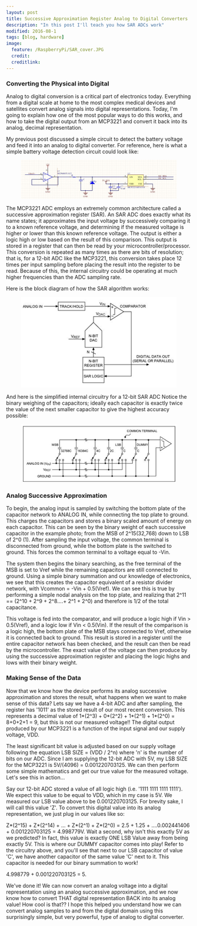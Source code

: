 ```yaml
---
layout: post
title: Successive Approximation Register Analog to Digital Converters
description: "In this post I'll teach you how SAR ADCs work"
modified: 2016-08-1
tags: [blog, hardware]
image:
  feature: /RaspberryPi/SAR_cover.JPG
  credit: 
  creditlink:
---
```


### Converting the Physical into Digital

Analog to digital conversion is a critical part of electronics today. Everything from a digital scale at home to the most complex medical devices and satellites convert analog signals into digital representations. Today, I'm going to explain how one of the most popular ways to do this works, and how to take the digital output from an MCP3221 and convert it back into its analog, decimal representation.

My previous post discussed a simple circuit to detect the battery voltage and feed it into an analog to digital converter. For reference, here is what a simple battery voltage detection circuit could look like:

<figure>
	<a href="http://adamw88.github.io/images/RaspberryPi/MCP3221_with_clamp.JPG"><img src="/images/RaspberryPi/MCP3221_with_clamp.JPG"></a>
</figure>

The MCP3221 ADC employs an extremely common architecture called a successive approximation register (SAR). An SAR ADC does exactly what its name states; it approximates the input voltage by successively comparing it to a known reference voltage, and determining if the measured voltage is higher or lower than this known reference voltage. The output is either a logic high or low based on the result of this comparison. This output is stored in a register that can then be read by your microcontroller/processor. This conversion is repeated as many times as there are bits of resolution; that is, for a 12-bit ADC like the MCP3221, this conversion takes place 12 times per input sampling before placing the result into the register to be read. Because of this, the internal circuitry could be operating at much higher frequencies than the ADC sampling rate.

Here is the block diagram of how the SAR algorithm works:

<figure>
	<a href="http://adamw88.github.io/images/RaspberryPi/sar-block-diagram.JPG"><img src="/images/RaspberryPi/sar-block-diagram.JPG"></a>
</figure>

And here is the simplified internal circuitry for a 12-bit SAR ADC Notice the binary weighing of the capacitors; ideally each capacitor is exactly twice the value of the next smaller capacitor to give the highest accuracy possible:

<figure>
	<a href="http://adamw88.github.io/images/RaspberryPi/SAR_circuit.JPG"><img src="/images/RaspberryPi/SAR_circuit.JPG"></a>
</figure>

### Analog Successive Approximation

To begin, the analog input is sampled by switching the bottom plate of the capacitor network to ANALOG IN, while connecting the top plate to ground. This charges the capacitors and stores a binary scaled amount of energy on each capacitor. This can be seen by the binary weight of each successive capacitor in the example photo; from the MSB of 2^15(32,768) down to LSB of 2^0 (1). After sampling the input voltage, the common terminal is disconnected from ground, while the bottom plate is the switched to ground. This forces the common terminal to a voltage equal to -Vin.

The system then begins the binary searching, as the free terminal of the MSB is set to Vref while the remaining capacitors are still connected to ground. Using a simple binary summation and our knowledge of electronics, we see that this creates the capacitor equivalent of a resistor divider network, with Vcommon = -Vin + 0.5(Vref). We can see this is true by performing a simple nodal analysis on the top plate, and realizing that 2^11 == (2^10 + 2^9 + 2^8....+ 2^1 + 2^0) and therefore is 1/2 of the total capacitance.

This voltage is fed into the comparator, and will produce a logic high if Vin > 0.5(Vref), and a logic low if Vin < 0.5(Vin). If the result of the comparison is a logic high, the bottom plate of the MSB stays connected to Vref, otherwise it is connected back to ground. This result is stored in a register until the entire capacitor network has been checked, and the result can then be read by the microcontroller. The exact value of the voltage can then produce by using the successive approximation register and placing the logic highs and lows with their binary weight.

### Making Sense of the Data

Now that we know how the device performs its analog successive approximation and stores the result, what happens when we want to make sense of this data? Lets say we have a 4-bit ADC and after sampling, the register has '1011' as the stored result of our most recent conversion. This represents a decimal value of 1*(2^3) + 0*(2^2) + 1*(2^1) + 1*(2^0) = 8+0+2+1 = 9, but this is not our measured voltage!! The digital output produced by our MCP3221 is a function of the input signal and our supply voltage, VDD.

The least significant bit value is adjusted based on our supply voltage following the equation LSB SIZE = (VDD / 2^n) where 'n' is the number of bits on our ADC. Since I am supplying the 12-bit ADC with 5V, my LSB SIZE for the MCP3221 is 5V/(4096) = 0.001220703125. We can then perform some simple mathematics and get our true value for the measured voltage. Let's see this in action...

Say our 12-bit ADC stored a value of all logic high (i.e. '1111 1111 1111 1111'). We expect this value to be equal to VDD, which in my case is 5V. We measured our LSB value above to be 0.001220703125. For brevity sake, I will call this value 'Z'. To convert this digital value into its analog representation, we just plug in our values like so:

Z*(2^15) + Z*(2^14) + ... + Z*(2^1) + Z*(2^0) = 2.5 + 1.25 + ....0.002441406 + 0.001220703125 = 4.998779V. Wait a second, why isn't this exactly 5V as we predicted? In fact, this value is exactly ONE LSB Value away from being exactly 5V. This is where our DUMMY capacitor comes into play! Refer to the circuitry above, and you'll see that next to our LSB capacitor of value 'C', we have another capacitor of the same value 'C' next to it. This capacitor is needed for our binary summation to work!

4.998779 + 0.001220703125 = 5.

We've done it! We can now convert an analog voltage into a digital representation using an analog successive approximation, and we now know how to convert THAT digital representation BACK into its analog value! How cool is that?? I hope this helped you understand how we can convert analog samples to and from the digital domain using this surprisingly simple, but very powerful, type of analog to digital converter.